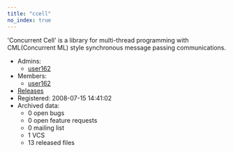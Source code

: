 ```yaml
---
title: "ccell"
no_index: true
---
```


'Concurrent Cell' is a library for multi-thread programming with
 CML(Concurrent ML) style synchronous message passing communications.

* Admins:
  * [user162](/users/user162)
* Members:
  * [user162](/users/user162)
* [Releases](https://download.ocamlcore.org/ccell)
* Registered: 2008-07-15 14:41:02
* Archived data:
  * 0 open bugs
  * 0 open feature requests
  * 0 mailing list
  * 1 VCS
  * 13 released files
